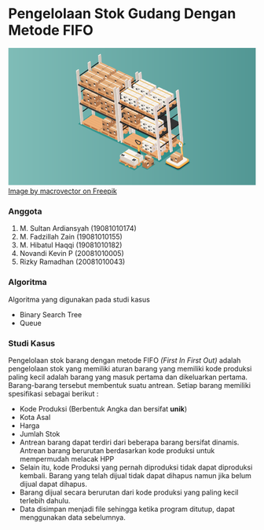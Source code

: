 # Pengelolaan Stok Gudang Dengan Metode FIFO
![Gudang](https://github.com/Kelompok1StruturData/StockManagement/blob/main/assets/doc.png?raw=true)
[Image by macrovector on Freepik](https://www.freepik.com/free-vector/warehouse-industrial-space-storage-pick-pack-orders-shipping-delivering-logistic-services-isometric-web-banner_13869096.htm#query=warehouse&position=11&from_view=search&track=sph)
### Anggota
1. 	M. Sultan Ardiansyah    (19081010174)
2. 	M. Fadzillah Zain    (19081010155)
3. 	M. Hibatul Haqqi    (19081010182)
4. 	Novandi Kevin P    (20081010005)
5.   Rizky Ramadhan    (20081010043)
### Algoritma
Algoritma yang digunakan pada studi kasus
- Binary Search Tree
- Queue
### Studi Kasus
Pengelolaan stok barang dengan metode FIFO *(First In First Out)* adalah pengelolaan stok yang memiliki aturan barang yang memiliki kode produksi paling kecil adalah barang yang masuk pertama dan dikeluarkan pertama. Barang-barang tersebut membentuk suatu antrean. Setiap barang memiliki spesifikasi sebagai berikut :
- Kode Produksi (Berbentuk Angka dan bersifat **unik**)
- Kota Asal
- Harga
- Jumlah Stok
- Antrean barang dapat  terdiri dari beberapa barang bersifat dinamis. Antrean barang berurutan berdasarkan kode produksi untuk mempermudah melacak HPP
- Selain itu, kode Produksi yang pernah diproduksi tidak dapat diproduksi kembali. Barang yang telah dijual tidak dapat dihapus namun jika belum dijual dapat dihapus. 
- Barang dijual secara berurutan dari kode produksi yang  paling kecil terlebih dahulu.
- Data disimpan menjadi file sehingga ketika program ditutup, dapat menggunakan data sebelumnya.